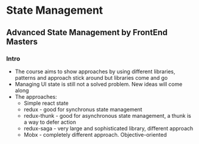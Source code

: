 # State Management

## Advanced State Management by FrontEnd Masters

### Intro
* The course aims to show approaches by using different libraries, patterns and approach stick around but libraries come and go
* Managing UI state is still not a solved problem. New ideas will come along
* The approaches:
  * Simple react state
  * redux - good for synchronus state management
  * redux-thunk - good for asynchronous state management, a thunk is a way to defer action
  * redux-saga - very large and sophisticated library, different approach
  * Mobx - completely different approach. Objective-oriented